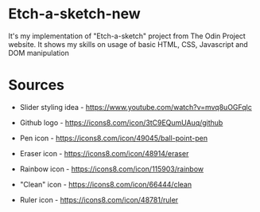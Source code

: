 # Etch-a-sketch-new

It's my implementation of "Etch-a-sketch" project from The Odin Project website. It shows my skills on usage of basic HTML, CSS, Javascript and DOM manipulation

# Sources

- Slider styling idea - https://www.youtube.com/watch?v=mvq8uOGFqlc
- Github logo - https://icons8.com/icon/3tC9EQumUAuq/github

- Pen icon - https://icons8.com/icon/49045/ball-point-pen
- Eraser icon - https://icons8.com/icon/48914/eraser
- Rainbow icon - https://icons8.com/icon/115903/rainbow
- "Clean" icon - https://icons8.com/icon/66444/clean
- Ruler icon - https://icons8.com/icon/48781/ruler
